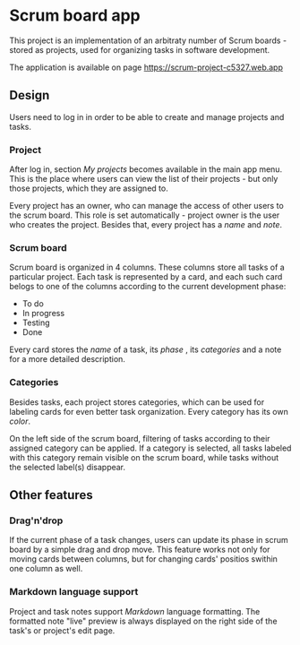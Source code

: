 # Scrum board app

This project is an implementation of an arbitraty number of Scrum boards - stored as projects, used for organizing tasks in software development. 

The application is available on page https://scrum-project-c5327.web.app

## Design
Users need to log in in order to be able to create and manage projects and tasks.

### Project
After log in, section _My projects_ becomes available in the main app menu. This is the place where users can view the list of their projects - but only those projects, which they are assigned to. 

Every project has an owner, who can manage the access of other users to the scrum board. This role is set automatically - project owner is the user who creates the project. Besides that, every project has a _name_ and _note_.

### Scrum board
Scrum board is organized in 4 columns. These columns store all tasks of a particular project. Each task is represented by a card, and each such card belogs to one of the columns according to the current development phase:
* To do
* In progress
* Testing
* Done

Every card stores the _name_ of a task, its _phase_ , its _categories_ and a note for a more detailed description. 

### Categories
Besides tasks, each project stores categories, which can be used for labeling cards for even better task organization. Every category has its own _color_.  

On the left side of the scrum board, filtering of tasks according to their assigned category can be applied. If a category is selected, all tasks labeled with this category remain visible on the scrum board, while tasks without the selected label(s) disappear.


## Other features
### Drag'n'drop
If the current phase of a task changes, users can update its phase in scrum board by a simple drag and drop move. This feature works not only for moving cards between columns, but for changing cards' positios swithin one column as well.

### Markdown language support
Project and task notes support _Markdown_ language formatting. The formatted note "live" preview is always displayed on the right side of the task's or project's edit page.
